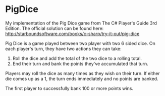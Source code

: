 # PigDice
My implementation of the Pig Dice game from The C# Player's Guide 3rd Edition.
The official solution can be found here: http://starboundsoftware.com/books/c-sharp/try-it-out/pig-dice

Pig Dice is a game played between two player with two 6 sided dice.
On each player's turn, they have two actions they can take: 
1. Roll the dice and add the total of the two dice to a rolling total.
2. End their turn and bank the points they've accumulated that turn.

Players may roll the dice as many times as they wish on their turn. 
If either die comes up as a 1, the turn ends immediately and no points are banked.

The first player to successfully bank 100 or more points wins.
